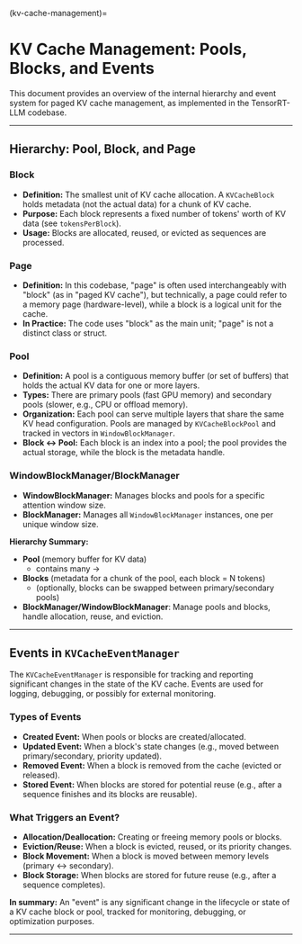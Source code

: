 (kv-cache-management)=

# KV Cache Management: Pools, Blocks, and Events

This document provides an overview of the internal hierarchy and event system for paged KV cache management, as implemented in the TensorRT-LLM codebase.

---

## Hierarchy: Pool, Block, and Page

### **Block**
- **Definition:** The smallest unit of KV cache allocation. A `KVCacheBlock` holds metadata (not the actual data) for a chunk of KV cache.
- **Purpose:** Each block represents a fixed number of tokens' worth of KV data (see `tokensPerBlock`).
- **Usage:** Blocks are allocated, reused, or evicted as sequences are processed.

### **Page**
- **Definition:** In this codebase, "page" is often used interchangeably with "block" (as in "paged KV cache"), but technically, a page could refer to a memory page (hardware-level), while a block is a logical unit for the cache.
- **In Practice:** The code uses "block" as the main unit; "page" is not a distinct class or struct.

### **Pool**
- **Definition:** A pool is a contiguous memory buffer (or set of buffers) that holds the actual KV data for one or more layers.
- **Types:** There are primary pools (fast GPU memory) and secondary pools (slower, e.g., CPU or offload memory).
- **Organization:** Each pool can serve multiple layers that share the same KV head configuration. Pools are managed by `KVCacheBlockPool` and tracked in vectors in `WindowBlockManager`.
- **Block ↔ Pool:** Each block is an index into a pool; the pool provides the actual storage, while the block is the metadata handle.

### **WindowBlockManager/BlockManager**
- **WindowBlockManager:** Manages blocks and pools for a specific attention window size.
- **BlockManager:** Manages all `WindowBlockManager` instances, one per unique window size.

**Hierarchy Summary:**
- **Pool** (memory buffer for KV data)
  - contains many →
- **Blocks** (metadata for a chunk of the pool, each block = N tokens)
    - (optionally, blocks can be swapped between primary/secondary pools)
- **BlockManager/WindowBlockManager**: Manage pools and blocks, handle allocation, reuse, and eviction.

---

## Events in `KVCacheEventManager`

The `KVCacheEventManager` is responsible for tracking and reporting significant changes in the state of the KV cache. Events are used for logging, debugging, or possibly for external monitoring.

### **Types of Events**
- **Created Event:** When pools or blocks are created/allocated.
- **Updated Event:** When a block's state changes (e.g., moved between primary/secondary, priority updated).
- **Removed Event:** When a block is removed from the cache (evicted or released).
- **Stored Event:** When blocks are stored for potential reuse (e.g., after a sequence finishes and its blocks are reusable).

### **What Triggers an Event?**
- **Allocation/Deallocation:** Creating or freeing memory pools or blocks.
- **Eviction/Reuse:** When a block is evicted, reused, or its priority changes.
- **Block Movement:** When a block is moved between memory levels (primary ↔ secondary).
- **Block Storage:** When blocks are stored for future reuse (e.g., after a sequence completes).

**In summary:**
An "event" is any significant change in the lifecycle or state of a KV cache block or pool, tracked for monitoring, debugging, or optimization purposes.

---
